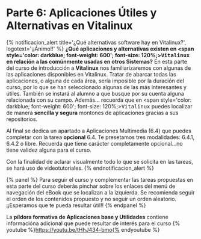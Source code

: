 # Parte 6: Aplicaciones Útiles y Alternativas en Vitalinux

{% notificacion_alert title='¿Qué alternativas software hay en Vitalinux?', logotext='¡¡Ánimo!!' %}
<b>¿Qué aplicaciones y alternativas existen en <span style='color: darkblue; font-weight: 600'; font-size: 120%;><tt>Vitalinux</tt></span> en relación a las comúnmente usadas en otros Sistemas?</b> En esta parte del curso de introducción a <b>Vitalinux</b> nos familiarizaremos con algunas de las aplicaciones disponibles en  Vitalinux.  Tratar de abarcar todas las aplicaciones, o alguna de cada área, sería imposible por la duración del curso, por lo que se han seleccionado algunas de las más interesantes y útiles. También se instará al alumno a que busque por su cuenta alguna relacionada con su campo.  Además... recuerda que en <span style='color: darkblue; font-weight: 600'; font-size: 120%;><tt>Vitalinux</tt></span> puedes localizar de manera <b>sencilla y segura</b> montones de aplicaciones gracias a sus repositorios.

Al final se dedica un apartado a Aplicaciones Multimedia (6.4) que puedes completar con la tarea <b>opcional</b> 6.4. Te presetamos tres modalidades: 6.4.1, 6.4.2 o libre. Recuerda que tiene carácter completamente opcional...no tiene validez alguna para el curso.

Con la finalidad de aclarar visualmente todo lo que se solicita en las tareas, se hará uso de videotutoriales.
{% endnotificacion_alert %}


{% panel %}
Para seguir el curso y complementar las tareas propuestas en esta parte del curso deberás pinchar sobre los enlaces del menú de navegación del eBook que se localizan a la izquierda.  Se recomienda seguir el orden de los contenidos propuesto y no seguir un orden aleatorio.  ¡¡Esperamos que te pueda resultar útil!!
{% endpanel %}

La **píldora formativa de Aplicaciones base y Utilidades** contiene informacióna adicional que puede resultar de interés para el curso
{% youtube %}https://youtu.be/tHhJ434-bmo{% endyoutube %}